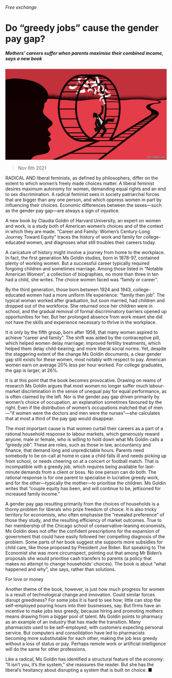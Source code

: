###### Free exchange

# Do “greedy jobs” cause the gender pay gap? 

##### Mothers’ careers suffer when parents maximise their combined income, says a new book 

![image](images/20211106_FND000_0.jpg) 

> Nov 6th 2021 

RADICAL AND liberal feminists, as defined by philosophers, differ on the extent to which women’s freely made choices matter. A liberal feminist desires maximum autonomy for women, demanding equal rights and an end to sex discrimination. A radical feminist sees in society patriarchal forces that are bigger than any one person, and which oppress women in part by influencing their choices. Economic differences between the sexes—such as the gender pay gap—are always a sign of injustice.

A new book by Claudia Goldin of Harvard University, an expert on women and work, is a study both of American women’s choices and of the context in which they are made. “Career and Family: Women’s Century-Long Journey Toward Equity” traces the history of work and family for college-educated women, and diagnoses what still troubles their careers today.


A caricature of history might involve a journey from home to the workplace. In fact, the first generation Ms Goldin studies, born in 1878-97, contained plenty of working women. But a successful career typically required forgoing children and sometimes marriage. Among those listed in “Notable American Women”, a collection of biographies, no more than three in ten had a child, she writes. The choice women faced was “family or career”.

By the third generation, those born between 1924 and 1943, college-educated women had a more uniform life experience: “family then job”. The typical woman worked after graduation, but soon married, had children and dropped out of the workforce. She returned once her children were in school, and the gradual removal of formal discriminatory barriers opened up opportunities for her. But her prolonged absence from work meant she did not have the skills and experience necessary to thrive in the workplace.

It is only by the fifth group, born after 1958, that many women aspired to achieve “career and family”. The shift was aided by the contraceptive pill, which helped women delay marriage; improved fertility treatments, which helped them delay child-bearing; and more liberal social norms. Yet, despite the staggering extent of the change Ms Goldin documents, a clear gender gap still exists for these women, most notably with respect to pay. American women earn on average 20% less per hour worked. For college graduates, the gap is larger, at 26%.

It is at this point that the book becomes provocative. Drawing on reams of research Ms Goldin argues that most women no longer suffer much labour-market discrimination in the sense of unequal pay for equal performance, as is often claimed by the left. Nor is the gender pay gap driven primarily by women’s choice of occupation, an explanation sometimes favoured by the right. Even if the distribution of women’s occupations matched that of men—“if women were the doctors and men were the nurses”—she calculates that at most a third of the pay gap would disappear.

The most important cause is that women curtail their careers as a part of a rational household response to labour markets, which generously reward anyone, male or female, who is willing to hold down what Ms Goldin calls a “greedy job”. These are roles, such as those in law, accountancy and finance, that demand long and unpredictable hours. Parents need somebody to be on-call at home in case a child falls ill and needs picking up from school, or needs cheering on at a concert or football match. That is incompatible with a greedy job, which requires being available for last-minute demands from a client or boss. No one person can do both. The rational response is for one parent to specialise in lucrative greedy work, and for the other—typically the mother—to prioritise the children. Ms Goldin writes that “couple equity has been, and will continue to be, jettisoned for increased family income.”

A gender pay gap resulting primarily from the choices of households is a thorny problem for liberals who prize freedom of choice. It is also tricky territory for economists, who often emphasise the “revealed preference” of those they study, and the resulting efficiency of market outcomes. True to her membership of the Chicago school of conservative-leaning economists, Ms Goldin does not offer the confident prescriptions for the expansion of government that could have easily followed her compelling diagnosis of the problem. Some parts of her book suggest she supports more subsidies for child care, like those proposed by President Joe Biden. But speaking to The Economist she was more circumspect, pointing out that among Mr Biden’s proposals she would prioritise cash transfers to parents (a policy that makes no attempt to change households’ choices). The book is about “what happened and why”, she says, rather than solutions.

For love or money

Another theme of the book, however, is just how much progress for women is a result of technological change and innovation. Could similar forces disrupt greediness? For some jobs it is hard to see how; little can stop the self-employed pouring hours into their businesses, say. But firms have an incentive to make jobs less greedy, because hiring and promoting mothers means drawing from a bigger pool of talent. Ms Goldin points to pharmacy as an example of an industry that has made the transition. Many pharmacists used to be self-employed, with customers expecting personal service. But computers and consolidation have led to pharmacists becoming more substitutable for each other, making the job less greedy without a loss of status or pay. Perhaps remote work or artificial intelligence will do the same for other professions.

Like a radical, Ms Goldin has identified a structural feature of the economy: “It isn’t you, it’s the system,” she reassures the reader. But she has the liberal’s hesitancy about disrupting a system that is built on choice. ■


